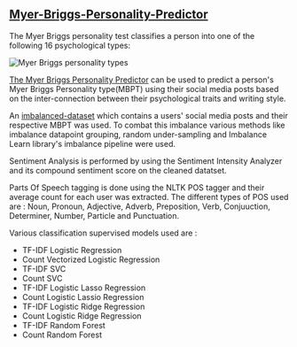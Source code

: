 ## [Myer-Briggs-Personality-Predictor](https://github.com/PrasanthMolleti/Myer-Briggs-Personality-Predictor)

The Myer Briggs personality test classifies a person into one of the following 16 psychological types:

![Myer Briggs personality types](https://images.saymedia-content.com/.image/c_limit%2Ccs_srgb%2Cq_auto:eco%2Cw_640/MTc0MjkzNDY3ODg1OTM4NTU2/the-history-and-significance-of-the-myers-briggs-personality-test.webp)


[The Myer Briggs Personality Predictor](https://github.com/PrasanthMolleti/Myer-Briggs-Personality-Predictor) can be used to predict a person's Myer Briggs Personality type(MBPT) using their social media posts based on the inter-connection between their psychological traits and writing style.


An [imbalanced-dataset](https://github.com/esharma3/myers-briggs-personality-prediction/blob/master/data/mbti_1.csv) which contains a users' social media posts and their respective MBPT was used. To combat this imbalance various methods like imbalance datapoint grouping, random under-sampling and Imbalance Learn library's imbalance pipeline were used.

Sentiment Analysis is performed by using the Sentiment Intensity Analyzer and its compound sentiment score on the cleaned datatset.

Parts Of Speech tagging is done using the NLTK POS tagger and their average count for each user was extracted.
The different types of POS used are : Noun, Pronoun, Adjective, Adverb, Preposition, Verb, Conjuuction, Determiner, Number, Particle and Punctuation.

Various classification supervised models used are :
- TF-IDF Logistic Regression
- Count Vectorized Logistic Regression
- TF-IDF SVC
- Count SVC
- TF-IDF Logistic Lasso Regression
- Count Logistic Lassio Regression
- TF-IDF Logistic Ridge Regression
- Count Logistic Ridge Regression
- TF-IDF Random Forest
- Count Random Forest

